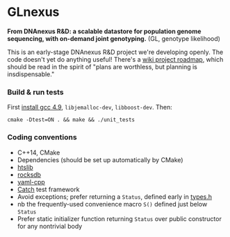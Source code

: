 # GLnexus
**From DNAnexus R&D: a scalable datastore for population genome sequencing, with on-demand joint genotyping.**
(GL, genotype likelihood)

This is an early-stage DNAnexus R&D project we're developing openly. The code doesn't yet do anything useful! There's a [wiki project roadmap](https://github.com/dnanexus-rnd/GLnexus/wiki), which should be read in the spirit of "plans are worthless, but planning is insdispensable."

### Build & run tests

First [install gcc 4.9](http://askubuntu.com/a/581497), `libjemalloc-dev`, `libboost-dev`. Then:

```
cmake -Dtest=ON . && make && ./unit_tests
```

### Coding conventions

* C++14, CMake
* Dependencies (should be set up automatically by CMake)
 * [htslib](https://github.com/samtools/htslib)
 * [rocksdb](https://github.com/facebook/rocksdb)
 * [yaml-cpp](https://github.com/jbeder/yaml-cpp)
 * [Catch](https://github.com/philsquared/Catch) test framework
* Avoid exceptions; prefer returning a `Status`, defined early in [types.h](https://github.com/dnanexus-rnd/GLnexus/blob/master/include/types.h)
 * nb the frequently-used convenience macro `S()` defined just below `Status`
* Prefer static initializer function returning `Status` over public constructor for any nontrivial body
